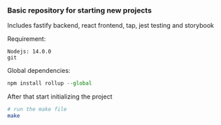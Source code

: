 ### Basic repository for starting new projects

Includes fastify backend, react frontend, tap, jest testing and storybook

Requirement:

```
Nodejs: 14.0.0
git
```

Global dependencies:

```js
npm install rollup --global
```

After that start initializing the project

```sh
# run the make file
make
```
